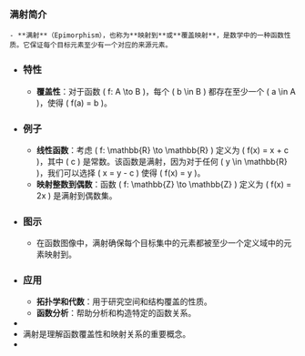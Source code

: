 ### 满射简介
	- **满射**（Epimorphism），也称为**映射到**或**覆盖映射**，是数学中的一种函数性质。它保证每个目标元素至少有一个对应的来源元素。
- ### 特性
	- **覆盖性**：对于函数 \( f: A \to B \)，每个 \( b \in B \) 都存在至少一个 \( a \in A \)，使得 \( f(a) = b \)。
- ### 例子
	- **线性函数**：考虑 \( f: \mathbb{R} \to \mathbb{R} \) 定义为 \( f(x) = x + c \)，其中 \( c \) 是常数。该函数是满射，因为对于任何 \( y \in \mathbb{R} \)，我们可以选择 \( x = y - c \) 使得 \( f(x) = y \)。
	- **映射整数到偶数**：函数 \( f: \mathbb{Z} \to \mathbb{Z} \) 定义为 \( f(x) = 2x \) 是满射到偶数集。
- ### 图示
	- 在函数图像中，满射确保每个目标集中的元素都被至少一个定义域中的元素映射到。
- ### 应用
	- **拓扑学和代数**：用于研究空间和结构覆盖的性质。
	- **函数分析**：帮助分析和构造特定的函数关系。
-
- 满射是理解函数覆盖性和映射关系的重要概念。
-